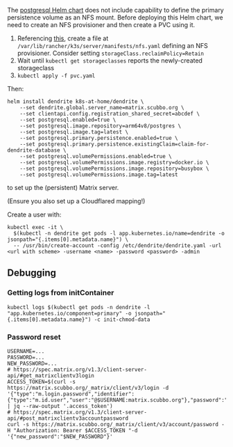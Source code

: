 The [postgresql Helm chart](https://github.com/bitnami/charts/blob/master/bitnami/postgresql/templates/primary/statefulset.yaml#L462-L468) does not include capability to define the primary persistence volume as an NFS mount. Before deploying this Helm chart, we need to create an NFS provisioner and then create a PVC using it.

1. Referencing [this](https://www.phillipsj.net/posts/k3s-enable-nfs-storage/), create a file at `/var/lib/rancher/k3s/server/manifests/nfs.yaml` defining an NFS provisioner. Consider setting `storageClass.reclaimPolicy=Retain`
2. Wait until `kubectl get storageclasses` reports the newly-created storageclass
3. `kubectl apply -f pvc.yaml`

Then:

```
helm install dendrite k8s-at-home/dendrite \
    --set dendrite.global.server_name=matrix.scubbo.org \
    --set clientapi.config.registration_shared_secret=abcdef \
    --set postgresql.enabled=true \
    --set postgresql.image.repository=arm64v8/postgres \
    --set postgresql.image.tag=latest \
    --set postgresql.primary.persistence.enabled=true \
    --set postgresql.primary.persistence.existingClaim=claim-for-dendrite-database \
    --set postgresql.volumePermissions.enabled=true \
    --set postgresql.volumePermissions.image.registry=docker.io \
    --set postgresql.volumePermissions.image.repository=busybox \
    --set postgresql.volumePermissions.image.tag=latest
```

to set up the (persistent) Matrix server.

(Ensure you also set up a Cloudflared mapping!)

Create a user with:

```
kubectl exec -it \
  $(kubectl -n dendrite get pods -l app.kubernetes.io/name=dendrite -o jsonpath="{.items[0].metadata.name}") \
  -- /usr/bin/create-account -config /etc/dendrite/dendrite.yaml -url <url with scheme> -username <name> -password <password> -admin
```

## Debugging

### Getting logs from initContainer

`kubectl logs $(kubectl get pods -n dendrite -l "app.kubernetes.io/component=primary" -o jsonpath="{.items[0].metadata.name}") -c init-chmod-data`

### Password reset

```
USERNAME=...
PASSWORD=...
NEW_PASSWORD=...
# https://spec.matrix.org/v1.3/client-server-api/#get_matrixclientv3login
ACCESS_TOKEN=$(curl -s https://matrix.scubbo.org/_matrix/client/v3/login -d '{"type":"m.login.password","identifier":{"type":"m.id.user","user":"@$USERNAME:matrix.scubbo.org"},"password":"$PASSWORD"}' | jq --raw-output '.access_token')
# https://spec.matrix.org/v1.3/client-server-api/#post_matrixclientv3accountpassword
curl -s https://matrix.scubbo.org/_matrix/client/v3/account/password -H "Authorization: Bearer $ACCESS_TOKEN "-d '{"new_password":"$NEW_PASSWORD"}'
```

